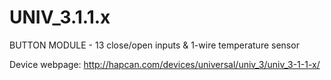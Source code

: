 UNIV_3.1.1.x
============

BUTTON MODULE - 13 close/open inputs &amp; 1-wire temperature sensor

Device webpage: http://hapcan.com/devices/universal/univ_3/univ_3-1-1-x/
